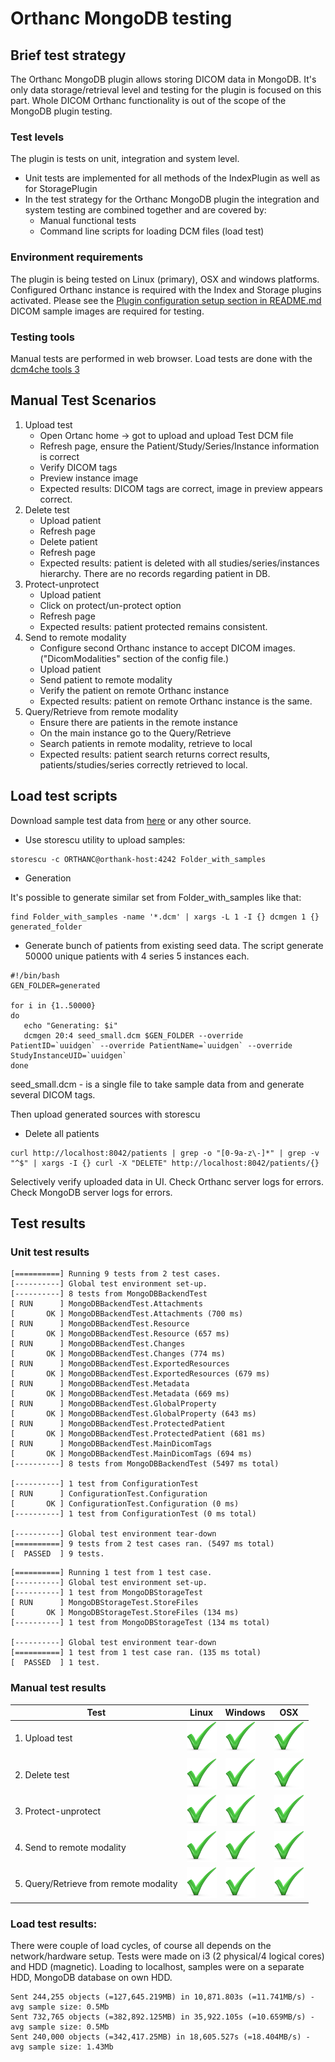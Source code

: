 # Orthanc MongoDB testing

## Brief test strategy

The Orthanc MongoDB plugin allows storing DICOM data in MongoDB.
It's only data storage/retrieval level and testing for the plugin is focused on this part.
Whole DICOM Orthanc functionality is out of the scope of the MongoDB plugin testing.

### Test levels

The plugin is tests on unit, integration and system level.

* Unit tests are implemented for all methods of the IndexPlugin as well as for StoragePlugin
* In the test strategy for the Orthanc MongoDB plugin the integration and system testing are combined together and are covered by:
    * Manual functional tests
    * Command line scripts for loading DCM files (load test)

### Environment requirements

The plugin is being tested on Linux (primary), OSX and windows platforms.
Configured Orthanc instance is required with the Index and Storage plugins activated. Please see the [Plugin configuration setup section in README.md](README.md)
DICOM sample images are required for testing.

### Testing tools

Manual tests are performed in web browser.
Load tests are done with the [dcm4che tools 3](https://dcm4che.atlassian.net/wiki/display/lib/)

## Manual Test Scenarios

1. Upload test
    * Open Ortanc home -> got to upload and upload Test DCM file
    * Refresh page, ensure the Patient/Study/Series/Instance information is correct
    * Verify DICOM tags
    * Preview instance image
    * Expected results: DICOM tags are correct, image in preview appears correct.
2. Delete test
    * Upload patient
    * Refresh page
    * Delete patient
    * Refresh page
    * Expected results: patient is deleted with all studies/series/instances hierarchy. There are no records regarding patient in DB.
3. Protect-unprotect
    * Upload patient
    * Click on protect/un-protect option
    * Refresh page
    * Expected results: patient protected remains consistent.
4. Send to remote modality
    * Configure second Orthanc instance to accept DICOM images. ("DicomModalities" section of the config file.)
    * Upload patient
    * Send patient to remote modality
    * Verify the patient on remote Orthanc instance
    * Expected results: patient on remote Orthanc instance is the same.
5. Query/Retrieve from remote modality
    * Ensure there are patients in the remote instance
    * On the main instance go to the Query/Retrieve
    * Search patients in remote modality, retrieve to local
    * Expected results: patient search returns correct results, patients/studies/series correctly retrieved to local.

## Load test scripts

Download sample test data from [here](https://wiki.cancerimagingarchive.net/display/Public/LIDC-IDRI#b261a131fc93463d83fd3dd09fd0edf6)
or any other source.

* Use storescu utility to upload samples:

```
storescu -c ORTHANC@orthank-host:4242 Folder_with_samples
```
* Generation

It's possible to generate similar set from Folder_with_samples like that:

```
find Folder_with_samples -name '*.dcm' | xargs -L 1 -I {} dcmgen 1 {} generated_folder
```

* Generate bunch of patients from existing seed data. The script generate 50000 unique patients with 4 series 5 instances each.

```
#!/bin/bash
GEN_FOLDER=generated

for i in {1..50000}
do
   echo "Generating: $i"
   dcmgen 20:4 seed_small.dcm $GEN_FOLDER --override PatientID=`uuidgen` --override PatientName=`uuidgen` --override StudyInstanceUID=`uuidgen`
done
```
seed_small.dcm - is a single file to take sample data from and generate several DICOM tags.

Then upload generated sources with storescu

* Delete all patients
```
curl http://localhost:8042/patients | grep -o "[0-9a-z\-]*" | grep -v "^$" | xargs -I {} curl -X "DELETE" http://localhost:8042/patients/{}
```

Selectively verify uploaded data in UI.
Check Orthanc server logs for errors.
Check MongoDB server logs for errors.

## Test results

### Unit test results
```
[==========] Running 9 tests from 2 test cases.
[----------] Global test environment set-up.
[----------] 8 tests from MongoDBBackendTest
[ RUN      ] MongoDBBackendTest.Attachments
[       OK ] MongoDBBackendTest.Attachments (700 ms)
[ RUN      ] MongoDBBackendTest.Resource
[       OK ] MongoDBBackendTest.Resource (657 ms)
[ RUN      ] MongoDBBackendTest.Changes
[       OK ] MongoDBBackendTest.Changes (774 ms)
[ RUN      ] MongoDBBackendTest.ExportedResources
[       OK ] MongoDBBackendTest.ExportedResources (679 ms)
[ RUN      ] MongoDBBackendTest.Metadata
[       OK ] MongoDBBackendTest.Metadata (669 ms)
[ RUN      ] MongoDBBackendTest.GlobalProperty
[       OK ] MongoDBBackendTest.GlobalProperty (643 ms)
[ RUN      ] MongoDBBackendTest.ProtectedPatient
[       OK ] MongoDBBackendTest.ProtectedPatient (681 ms)
[ RUN      ] MongoDBBackendTest.MainDicomTags
[       OK ] MongoDBBackendTest.MainDicomTags (694 ms)
[----------] 8 tests from MongoDBBackendTest (5497 ms total)

[----------] 1 test from ConfigurationTest
[ RUN      ] ConfigurationTest.Configuration
[       OK ] ConfigurationTest.Configuration (0 ms)
[----------] 1 test from ConfigurationTest (0 ms total)

[----------] Global test environment tear-down
[==========] 9 tests from 2 test cases ran. (5497 ms total)
[  PASSED  ] 9 tests.
```
```
[==========] Running 1 test from 1 test case.
[----------] Global test environment set-up.
[----------] 1 test from MongoDBStorageTest
[ RUN      ] MongoDBStorageTest.StoreFiles
[       OK ] MongoDBStorageTest.StoreFiles (134 ms)
[----------] 1 test from MongoDBStorageTest (134 ms total)

[----------] Global test environment tear-down
[==========] 1 test from 1 test case ran. (135 ms total)
[  PASSED  ] 1 test.
```

### Manual test results

Test | Linux | Windows | OSX
--- | --- | --- | ---
1. Upload test | ![OK](img/green_tick.png) | ![OK](img/green_tick.png) | ![OK](img/green_tick.png)
2. Delete test | ![OK](img/green_tick.png) | ![OK](img/green_tick.png) | ![OK](img/green_tick.png)
3. Protect-unprotect | ![OK](img/green_tick.png) | ![OK](img/green_tick.png) | ![OK](img/green_tick.png)
4. Send to remote modality | ![OK](img/green_tick.png) | ![OK](img/green_tick.png) | ![OK](img/green_tick.png)
5. Query/Retrieve from remote modality | ![OK](img/green_tick.png) | ![OK](img/green_tick.png) | ![OK](img/green_tick.png)


### Load test results:

There were couple of load cycles, of course all depends on the network/hardware setup.
Tests were made on i3 (2 physical/4 logical cores) and HDD (magnetic).
Loading to localhost, samples were on a separate HDD, MongoDB database on own HDD.

```
Sent 244,255 objects (=127,645.219MB) in 10,871.803s (=11.741MB/s) - avg sample size: 0.5Mb
Sent 732,765 objects (=382,892.125MB) in 35,922.105s (=10.659MB/s) - avg sample size: 0.5Mb
Sent 240,000 objects (=342,417.25MB) in 18,605.527s (=18.404MB/s) - avg sample size: 1.43Mb
```

